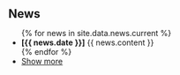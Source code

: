 <h1 id="news"></h1>

<h2 style="margin: 60px 0px 10px;">News</h2>

<ul>
<!-- current news -->
{% for news in site.data.news.current %}
<li>
<strong>[{{ news.date }}]</strong> {{ news.content }}
</li>
{% endfor %}

<!-- old news -->
<li> <a href="javascript:toggle_vis('newsmore')">Show more</a> </li>
<div id="newsmore" style="display:none">
{% for news in site.data.news.old %} 
<li><strong>[{{ news.date }}]</strong> {{ news.content }}</li>
{% endfor %}
</div>

</ul>
